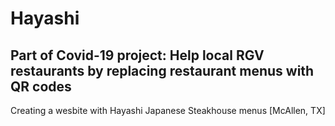 # Hayashi
## Part of Covid-19 project: Help local RGV restaurants by replacing restaurant menus with QR codes
Creating a wesbite with Hayashi Japanese Steakhouse menus [McAllen, TX] 



